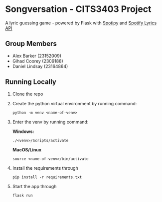 # Songversation - CITS3403 Project

A lyric guessing game - powered by Flask with [Spotipy](https://spotipy.readthedocs.io/en/2.22.1/) and [Spotify Lyrics API](https://github.com/akashrchandran/spotify-lyrics-api)

## Group Members
- Alex Barker (23152009)
- Gihad Coorey (2309188)
- Daniel Lindsay (23164864)

## Running Locally
1. Clone the repo
2. Create the python virtual environment by running command: 
    ```
    python -m venv <name-of-venv>
    ```
3. Enter the venv by running command:
    
    **Windows:**
    ```
    ./<venv>/Scripts/activate
    ```
    **MacOS/Linux**
    ```
    source <name-of-venv>/bin/activate
    ```
    
4. Install the requirements through 
    ```
    pip install -r requirements.txt
    ```
5. Start the app through
    ```
    flask run
    ```
